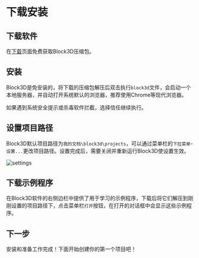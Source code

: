 # 下载安装

## 下载软件

在[下载](../../download.md)页面免费获取Block3D压缩包。

## 安装

Block3D是免安装的，将下载的压缩包解压后双击执行`block3d`文件，会启动一个本地服务器，并自动打开系统默认的浏览器，推荐使用Chrome等现代浏览器。

如果遇到系统安全提示或杀毒软件拦截，选择信任继续执行。

## 设置项目路径

Block3D默认项目路径为`我的文档\block3d\projects`，可以通过菜单栏的`下拉菜单`-`设置...`更改项目路径。设置完成后，需要关闭并重新运行Block3D使设置生效。

![settings](https://cdn.zjbku.com/start/settings.jpg)

## 下载示例程序

在Block3D软件的右侧边栏中提供了用于学习的示例程序，下载后将它们解压到刚刚设置的项目路径下，点击菜单栏`打开`按钮，在打开的对话框中会显示这些示例程序。

## 下一步

安装和准备工作完成！下面开始创建你的第一个项目吧！